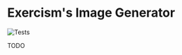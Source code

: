 # Exercism's Image Generator

![Tests][tests-badge]

TODO

[tests-badge]: https://github.com/exercism/image-generator/workflows/Test/badge.svg
